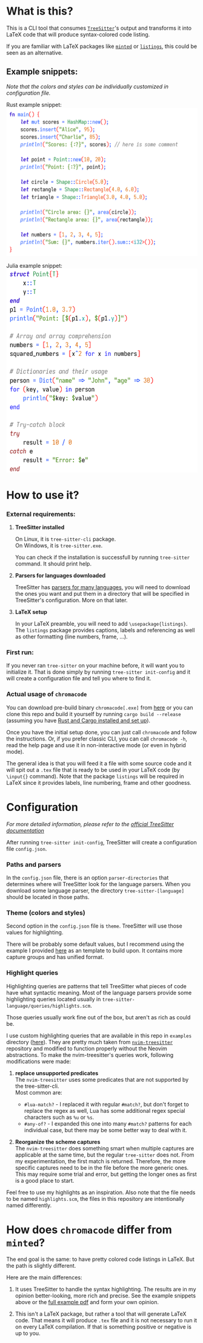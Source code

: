 # What is this?

This is a CLI tool that consumes [`TreeSitter`](https://tree-sitter.github.io/tree-sitter/)'s output and transforms it into LaTeX code that will produce syntax-colored code listing.

If you are familiar with LaTeX packages like [`minted`](https://ctan.org/pkg/minted?lang=en) or [`listings`](https://ctan.org/pkg/listings), this could be seen as an alternative.

## Example snippets:
_Note that the colors and styles can be individually customized in configuration file._

Rust example snippet:  
![rust example](examples/example_rust.png)

Julia example snippet:  
![rust example](examples/example_julia.png)


# How to use it?
### External requirements:
1. **TreeSitter installed**

    On Linux, it is `tree-sitter-cli` package.   
    On Windows, it is `tree-sitter.exe`.

    You can check if the installation is successfull by running `tree-sitter` command.
    It should print help. 

2. **Parsers for languages downloaded**
    
    TreeSitter has [parsers for many languages](https://tree-sitter.github.io/tree-sitter/#parsers), you will need to download the ones you want and put them in a directory that will be specified in TreeSitter's configuration. 
    More on that later.

3. **LaTeX setup**

    In your LaTeX preamble, you will need to add `\usepackage{listings}`.
    The `listings` package provides captions, labels and referencing as well as other formatting (line numbers, frame, ...). 

### First run:

If you never ran `tree-sitter` on your machine before, it will want you to initialize it.
That is done simply by running `tree-sitter init-config` and it will create a configuration file and tell you where to find it.

### Actual usage of `chromacode`
You can download pre-build binary `chromacode[.exe]` from [here](https://github.com/TomLebeda/chroma_code/releases) or you can clone this repo and build it yourself by running `cargo build --release` (assuming you have [Rust and Cargo installed and set up](https://rustup.rs/)). 

Once you have the initial setup done, you can just call `chromacode` and follow the instructions. 
Or, if you prefer classic CLI, you can call `chromacode -h`, read the help page and use it in non-interactive mode (or even in hybrid mode). 

The general idea is that you will feed it a file with some source code and it will spit out a `.tex` file that is ready to be used in your LaTeX code (by `\input{}` command).
Note that the package `listings` will be required in LaTeX since it provides labels, line numbering, frame and other goodness. 

# Configuration

_For more detailed information, please refer to the [official TreeSitter documentation](https://tree-sitter.github.io/tree-sitter/syntax-highlighting)_

After running `tree-sitter init-config`, TreeSitter will create a configuration file `config.json`.

### Paths and parsers
In the `config.json` file, there is an option `parser-directories` that determines where will TreeSitter look for the language parsers.
When you download some language parser, the directory `tree-sitter-[language]` should be located in those paths.

### Theme (colors and styles)
Second option in the `config.json` file is `theme`. 
TreeSitter will use those values for highlighting.

There will be probably some default values, but I recommend using the example I provided [here](examples/config-example.json) as an template to build upon. 
It contains more capture groups and has unified format. 

### Highlight queries
Highlighting queries are patterns that tell TreeSitter what pieces of code have what syntactic meaning.
Most of the language parsers provide some highlighting queries located usually in `tree-sitter-language/queries/highlights.scm`. 

Those queries usually work fine out of the box, but aren't as rich as could be. 

I use custom highlighting queries that are available in this repo in `examples` directory ([here](examples)).
They are pretty much taken from [`nvim-treesitter`](https://github.com/nvim-treesitter/nvim-treesitter) repository and modified to function properly without the Neovim abstractions.
To make the nvim-treesitter's queries work, following modifications were made:

1. **replace unsupported predicates**  
The `nvim-treesitter` uses some predicates that are not supported by the tree-sitter-cli.   
Most common are:

    - `#lua-match?` - I replaced it with regular `#match?`, but don't forget to replace the regex as well, Lua has some additional regex special characters such as `%u` or `%s`.
    - `#any-of?` - I expanded this one into many `#match?` patterns for each individual case, but there may be some better way to deal with it.

2. **Reorganize the scheme captures**  
The `nvim-treesitter` does something smart when multiple captures are applicable at the same time, but the regular `tree-sitter` does not. From my experimentation, the first match is returned. Therefore, the more specific captures need to be in the file before the more generic ones. This may require some trial and error, but getting the longer ones as first is a good place to start.

Feel free to use my highlights as an inspiration.
Also note that the file needs to be named `highlights.scm`, the files in this repository are intentionally named differently.

# How does `chromacode` differ from `minted`?

The end goal is the same: to have pretty colored code listings in LaTeX. But the path is slightly different.

Here are the main differences:

1. It uses TreeSitter to handle the syntax highlighting. 
The results are in my opinion better-looking, more rich and precise. 
See the example snippets above or the [full example pdf](examples/example_full.pdf) and form your own opinion.

2. This isn't a LaTeX package, but rather a tool that will generate LaTeX code. 
That means it will produce `.tex` file and it is not necessary to run it on every LaTeX compilation. 
If that is something positive or negative is up to you.
